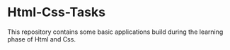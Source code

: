 # Html-Css-Tasks
This repository contains some basic applications build during the learning phase of Html and Css.

